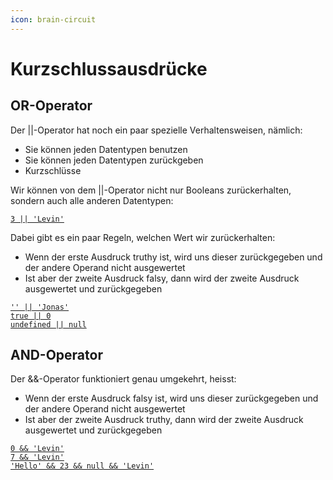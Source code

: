 ```yaml
---
icon: brain-circuit
---
```


# Kurzschlussausdrücke

## OR-Operator

Der ||-Operator hat noch ein paar spezielle Verhaltensweisen, nämlich:

* Sie können jeden Datentypen benutzen
* Sie können jeden Datentypen zurückgeben
* Kurzschlüsse

Wir können von dem ||-Operator nicht nur Booleans zurückerhalten, sondern auch alle anderen Datentypen:

<pre class="language-javascript"><code class="lang-javascript"><a data-footnote-ref href="#user-content-fn-1">3 || 'Levin'</a>
</code></pre>

Dabei gibt es ein paar Regeln, welchen Wert wir zurückerhalten:

* Wenn der erste Ausdruck truthy ist, wird uns dieser zurückgegeben und der andere Operand nicht ausgewertet
* Ist aber der zweite Ausdruck falsy, dann wird der zweite Ausdruck ausgewertet und zurückgegeben

<pre class="language-java"><code class="lang-java"><a data-footnote-ref href="#user-content-fn-2">'' || 'Jonas'</a>
<a data-footnote-ref href="#user-content-fn-3">true || 0</a>
<a data-footnote-ref href="#user-content-fn-4">undefined || null</a>
</code></pre>

## AND-Operator

Der &&-Operator funktioniert genau umgekehrt, heisst:

* Wenn der erste Ausdruck falsy ist, wird uns dieser zurückgegeben und der andere Operand nicht ausgewertet
* Ist aber der zweite Ausdruck truthy, dann wird der zweite Ausdruck ausgewertet und zurückgegeben

<pre class="language-javascript"><code class="lang-javascript"><a data-footnote-ref href="#user-content-fn-5">0 &#x26;&#x26; 'Levin'</a>
<a data-footnote-ref href="#user-content-fn-6">7 &#x26;&#x26; 'Levin'</a>
<a data-footnote-ref href="#user-content-fn-7">'Hello' &#x26;&#x26; 23 &#x26;&#x26; null &#x26;&#x26; 'Levin'</a>
</code></pre>

[^1]: 3

[^2]: Jonas

[^3]: true

[^4]: null

[^5]: 0

[^6]: Levin

[^7]: `null`
